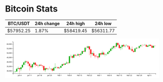 # Bitcoin Stats

BTC/USDT|24h change|24h high|24h low|
|---|---|---|---|
|$57952.25|1.87%|$58419.45|$56311.77|

<img src="./chart.svg">
